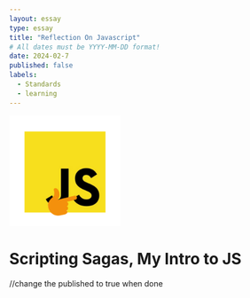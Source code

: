 ```yaml
---
layout: essay
type: essay
title: "Reflection On Javascript"
# All dates must be YYYY-MM-DD format!
date: 2024-02-7
published: false
labels:
  - Standards
  - learning
---
```


<img width="200px" class="rounded float-start pe-4" src="../img/thinking-js.png">

<h1>Scripting Sagas, My Intro to JS</h1>

  <p></p>
  
  <p></p>
  
  <p></p>
//change the published to true when done
